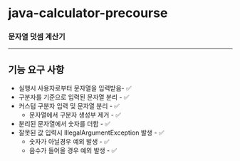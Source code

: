 # java-calculator-precourse

### 문자열 덧셈 계산기

---

## 기능 요구 사항

- 실행시 사용자로부터 문자열을 입력받음- ✅
- 구분자를 기준으로 입력된 문자열 분리 - ✅
- 커스텀 구분자 입력 및 문자열 분리 - ✅
    - 문자열에서 구분자 생성부 제거 - ✅
- 분리된 문자열에서 숫자를 더함 - ✅
- 잘못된 값 입력시 IllegalArgumentException 발생 - ✅
    - 숫자가 아닐경우 예외 발생 - ✅
    - 음수가 들어올 경우 예외 발생 - ✅